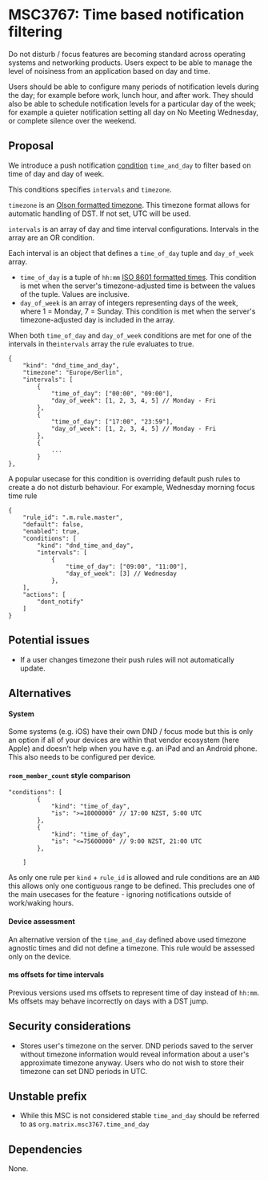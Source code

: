 # MSC3767: Time based notification filtering
Do not disturb / focus features are becoming standard across operating systems and networking products. Users expect to be able to manage the level of noisiness from an application based on day and time.

Users should be able to configure many periods of notification levels during the day; for example before work, lunch hour, and after work.
They should also be able to schedule notification levels for a particular day of the week; for example a quieter notification setting all day on No Meeting Wednesday, or complete silence over the weekend.

## Proposal

We introduce a push notification [condition](https://spec.matrix.org/v1.2/client-server-api/#push-rules) `time_and_day` to filter based on time of day and day of week.

This conditions specifies `intervals` and `timezone`.

`timezone` is an [Olson formatted timezone](https://en.wikipedia.org/wiki/List_of_tz_database_time_zones). This timezone format allows for automatic handling of DST.
If not set, UTC will be used.

`intervals` is an array of day and time interval configurations.
Intervals in the array are an OR condition.

Each interval is an object that defines a `time_of_day` tuple and `day_of_week` array.

- `time_of_day` is a tuple of `hh:mm` [ISO 8601 formatted times](https://en.wikipedia.org/wiki/ISO_8601#:~:text=As%20of%20ISO%208601%2D1,minute%20between%2000%20and%2059.). This condition is met when the server's timezone-adjusted time is between the values of the tuple. Values are inclusive.
- `day_of_week` is an array of integers representing days of the week, where 1 = Monday, 7 = Sunday. This condition is met when the server's timezone-adjusted day is included in the array.

When both `time_of_day` and `day_of_week` conditions are met for one of the intervals in the`intervals` array the rule evaluates to true.

```json5
{
    "kind": "dnd_time_and_day",
    "timezone": "Europe/Berlin",
    "intervals": [
        {
            "time_of_day": ["00:00", "09:00"],
            "day_of_week": [1, 2, 3, 4, 5] // Monday - Fri
        },
        {
            "time_of_day": ["17:00", "23:59"],
            "day_of_week": [1, 2, 3, 4, 5] // Monday - Fri
        },
        {
            ...
        }
},
```

A popular usecase for this condition is overriding default push rules to create a do not disturb behaviour.
For example, Wednesday morning focus time rule
```json5
{
    "rule_id": ".m.rule.master",
    "default": false,
    "enabled": true,
    "conditions": [
        "kind": "dnd_time_and_day",
        "intervals": [
            {
                "time_of_day": ["09:00", "11:00"],
                "day_of_week": [3] // Wednesday
            },
    ],
    "actions": [
        "dont_notify"
    ]
}
```


## Potential issues
- If a user changes timezone their push rules will not automatically update. 

## Alternatives

#### System
Some systems (e.g. iOS) have their own DND / focus mode but this is only an option if all of your devices are within that vendor ecosystem (here Apple) and doesn't help when you have e.g. an iPad and an Android phone.
This also needs to be configured per device.

#### `room_member_count` style comparison
```json5
"conditions": [
        {
            "kind": "time_of_day",
            "is": ">=18000000" // 17:00 NZST, 5:00 UTC 
        },
        {
            "kind": "time_of_day",
            "is": "<=75600000" // 9:00 NZST, 21:00 UTC
        },
        
    ]
```
As only one rule per `kind` + `rule_id` is allowed and rule conditions are an `AND` this allows only one contiguous range to be defined. This precludes one of the main usecases for the feature - ignoring notifications outside of work/waking hours.

#### Device assessment
An alternative version of the `time_and_day` defined above used timezone agnostic times and did not define a timezone. This rule would be assessed only on the device.

#### ms offsets for time intervals
Previous versions used ms offsets to represent time of day instead of `hh:mm`. Ms offsets may behave incorrectly on days with a DST jump.

## Security considerations
- Stores user's timezone on the server. DND periods saved to the server without timezone information would reveal information about a user's approximate timezone anyway. Users who do not wish to store their timezone can set DND periods in UTC.

## Unstable prefix

- While this MSC is not considered stable `time_and_day` should be referred to as `org.matrix.msc3767.time_and_day`

## Dependencies
None.
